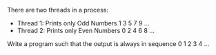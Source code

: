 There are two threads in a process: <br />
* Thread 1: Prints only Odd Numbers 1 3 5 7 9 ...
* Thread 2: Prints only Even Numbers 0 2 4 6 8 ...

Write a program such that the output is always in sequence 0 1 2 3 4 ...